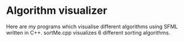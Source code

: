 # Algorithm visualizer
Here are my programs which visualise different algorithms using SFML written in C++.
sortMe.cpp visualizes 6 different sorting algorithms.
